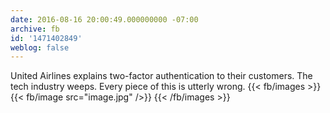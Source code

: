 ```yaml
---
date: 2016-08-16 20:00:49.000000000 -07:00
archive: fb
id: '1471402849'
weblog: false
---
```


United Airlines explains two-factor authentication to their customers. The tech industry weeps. Every piece of this is utterly wrong.
{{< fb/images >}}
{{< fb/image src="image.jpg" />}}
{{< /fb/images >}}

